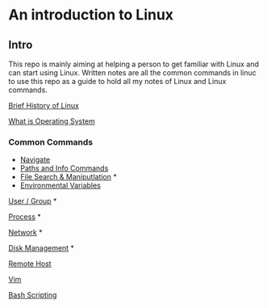 # An introduction to Linux
## Intro
This repo is mainly aiming at helping a person to get familiar with Linux and can start using Linux.
Written notes are all the common commands in linuc to use this repo as a guide to hold all my notes of Linux and Linux commands.

[Brief History of Linux](./content/brief_history_of_linux.md)

[What is Operating System](./content/what_is_operating_system.md)

### Common Commands  

- [Navigate](./content/basic_shell_commands/navigate.md)
- [Paths and Info Commands](./content/basic_shell_commands/conventional_paths.md)
- [File Search & Maniputlation](./content/basic_shell_commands/file.md) *
- [Environmental Variables](./content/basic_shell_commands/environmental_variables.md)

[User / Group](./content/user_group_and_file_access.md) * 

[Process](./content/process.md) * 

[Network](./content/network.md) * 

[Disk Management](./content/volume.md) * 

[Remote Host](./content/remote.md) 

[Vim](./content/images/Vim_Basics.pdf)

[Bash Scripting](./content/bash.md) 
